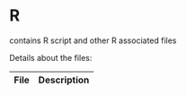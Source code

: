 # R 
  
contains R script and other R associated files  
  
Details about the files:  
  
File | Description
---|---------------------------------------------------------------------
  
  
